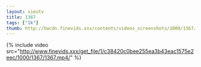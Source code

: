 ```yaml
--- 
layout: sieutv
title: 1367
tags: ["1k"]
thumb: http://hwcdn.finevids.xxx/contents/videos_screenshots/1000/1367/preview.mp4.jpg
---
```

{% include video src="http://www.finevids.xxx/get_file/1/c38420c0bee255ea3b43eac1575e2eec/1000/1367/1367.mp4/" %} 
